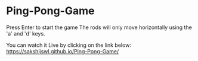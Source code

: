 # Ping-Pong-Game

Press Enter to start the game
The rods will only move horizontally using the 'a' and 'd' keys.

You can watch it Live by clicking on the link below:
https://sakshijswl.github.io/Ping-Pong-Game/
